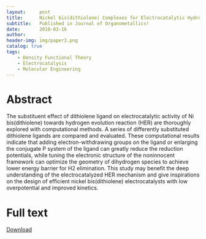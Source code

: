 ```yaml
---
layout:     post
title:      Nickel bis(dithiolene) Complexes for Electrocatalytic Hydrogen Evolution - A Computational Study
subtitle:   Published in Journal of Organometallics!
date:       2018-03-16
author:     _
header-img: img/paper3.png
catalog: true
tags:
    - Density Functional Theory
    - Electrocatalysis
    - Molecular Engineering
---
```


# Abstract
The substituent effect of dithiolene ligand on electrocatalytic activity of Ni bis(dithiolene) towards hydrogen evolution reaction (HER) are thoroughly explored with computational methods. A series of differently substituted dithiolene ligands are compared and evaluated. These computational results indicate that adding electron-withdrawing groups on the ligand or enlarging the conjugate P system of the ligand can greatly reduce the reduction potentials, while tuning the electronic structure of the noninnocent framework can optimize the geometry of dihydrogen species to achieve lower energy barrier for H2 elimination. This study may benefit the deep understanding of the electrocatalyzed HER mechanism and give inspirations on the design of efficient nickel bis(dithiolene) electrocatalysts with low overpotential and improved kinetics.

# Full text
[Download](http://sci-hub.tw/10.1016/j.jorganchem.2018.03.00 "Download")

